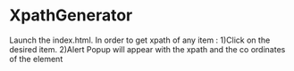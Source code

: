 # XpathGenerator
Launch the index.html.
In order to get xpath of any item :
1)Click on the desired item.
2)Alert Popup will appear with the xpath and the co ordinates of the element
